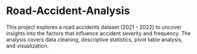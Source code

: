 # Road-Accident-Analysis
This project explores a road accidents dataset (2021 - 2022) to uncover insights into the factors that influence accident severity and frequency. The analysis covers data cleaning, descriptive statistics, pivot table analysis, and visualization.
